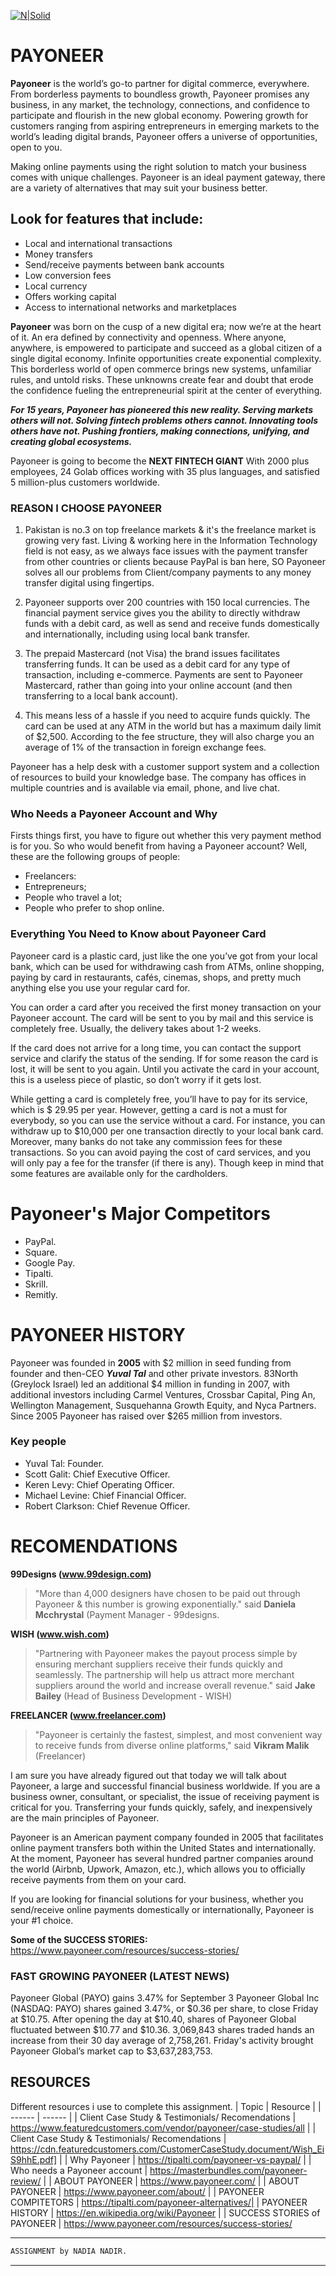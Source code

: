 [![N|Solid](https://upload.wikimedia.org/wikipedia/commons/e/e7/Payoneer_logo.svg)](https://nodesource.com/products/nsolid)

# PAYONEER 
**Payoneer** is the world’s go-to partner for digital commerce, everywhere. From borderless payments to boundless growth, Payoneer promises any business, in any market, the technology, connections, and confidence to participate and flourish in the new global economy. Powering growth for customers ranging from aspiring entrepreneurs in emerging markets to the world’s leading digital brands, Payoneer offers a universe of opportunities, open to you.

Making online payments using the right solution to match your business comes with unique challenges. Payoneer is an ideal payment gateway, there are a variety of alternatives that may suit your business better. 

## Look for features that include:
- Local and international transactions
- Money transfers
- Send/receive payments between bank accounts
- Low conversion fees
- Local currency
- Offers working capital
- Access to international networks and marketplaces

**Payoneer** was born on the cusp of a new digital era; now we’re at the heart of it. An era defined by connectivity and openness. Where anyone, anywhere, is empowered to participate and succeed as a global citizen of a single digital economy. Infinite opportunities create exponential complexity. This borderless world of open commerce brings new systems, unfamiliar rules, and untold risks. These unknowns create fear and doubt that erode the confidence fueling the entrepreneurial spirit at the center of everything.

***For 15 years, Payoneer has pioneered this new reality. Serving markets others will not. Solving fintech problems others cannot. Innovating tools others have not. Pushing frontiers, making connections, unifying, and creating global ecosystems.***

Payoneer is going to become the **NEXT FINTECH GIANT** With 2000 plus employees, 24 Golab offices working with 35 plus languages, and satisfied 5 million-plus customers worldwide. 

### REASON I CHOOSE PAYONEER 
1) Pakistan is no.3 on top freelance markets & it's the freelance market is growing very fast. Living & working here in the Information Technology field is not easy, as we always face issues with the payment transfer from other countries or clients because PayPal is ban here, SO Payoneer solves all our problems from Client/company payments to any money transfer digital using fingertips.


1) Payoneer supports over 200 countries with 150 local currencies. The financial payment service gives you the ability to directly withdraw funds with a debit card, as well as send and receive funds domestically and internationally, including using local bank transfer.

2) The prepaid Mastercard (not Visa) the brand issues facilitates transferring funds. It can be used as a debit card for any type of transaction, including e-commerce. Payments are sent to Payoneer Mastercard, rather than going into your online account (and then transferring to a local bank account).

3) This means less of a hassle if you need to acquire funds quickly. The card can be used at any ATM in the world but has a maximum daily limit of $2,500. According to the fee structure, they will also charge you an average of 1% of the transaction in foreign exchange fees.

Payoneer has a help desk with a customer support system and a collection of resources to build your knowledge base. The company has offices in multiple countries and is available via email, phone, and live chat.

### Who Needs a Payoneer Account and Why
Firsts things first, you have to figure out whether this very payment method is for you. So who would benefit from having a Payoneer account? Well, these are the following groups of people:

- Freelancers:
- Entrepreneurs;
- People who travel a lot;
- People who prefer to shop online.

### Everything You Need to Know about Payoneer Card
Payoneer card is a plastic card, just like the one you’ve got from your local bank, which can be used for withdrawing cash from ATMs, online shopping, paying by card in restaurants, cafés, cinemas, shops, and pretty much anything else you use your regular card for.

You can order a card after you received the first money transaction on your Payoneer account. The card will be sent to you by mail and this service is completely free. Usually, the delivery takes about 1-2 weeks.

If the card does not arrive for a long time, you can contact the support service and clarify the status of the sending. If for some reason the card is lost, it will be sent to you again. Until you activate the card in your account, this is a useless piece of plastic, so don’t worry if it gets lost.

While getting a card is completely free, you’ll have to pay for its service, which is $ 29.95 per year. However, getting a card is not a must for everybody, so you can use the service without a card. For instance, you can withdraw up to $10,000 per one transaction directly to your local bank card. Moreover, many banks do not take any commission fees for these transactions. So you can avoid paying the cost of card services, and you will only pay a fee for the transfer (if there is any). Though keep in mind that some features are available only for the cardholders.

# Payoneer's Major Competitors
- PayPal.
- Square.
- Google Pay.
- Tipalti.
- Skrill.
- Remitly.

# PAYONEER HISTORY 
Payoneer was founded in **2005** with $2 million in seed funding from founder and then-CEO ***Yuval Tal*** and other private investors. 83North (Greylock Israel) led an additional $4 million in funding in 2007, with additional investors including Carmel Ventures, Crossbar Capital, Ping An, Wellington Management, Susquehanna Growth Equity, and Nyca Partners. Since 2005 Payoneer has raised over $265 million from investors.
### Key people
- Yuval Tal: Founder.
- Scott Galit: Chief Executive Officer.
- Keren Levy: Chief Operating Officer.
- Michael Levine: Chief Financial Officer.
- Robert Clarkson: Chief Revenue Officer.

# RECOMENDATIONS 

**99Designs (www.99design.com)**
> "More than 4,000 designers have chosen to be paid 
> out through Payoneer & this number is growing 
> exponentially." 
> said **Daniela Mcchrystal** (Payment Manager - 99designs.

**WISH (www.wish.com)**
> "Partnering with Payoneer makes the payout process 
> simple by ensuring merchant suppliers receive their 
> funds quickly and seamlessly. The partnership will 
> help us attract more merchant suppliers around the 
> world and increase overall revenue." 
> said **Jake Bailey** (Head of Business Development - WISH)

**FREELANCER (www.freelancer.com)**
> "Payoneer is certainly the fastest, simplest, 
> and most convenient way to receive funds from 
> diverse online platforms," 
> said **Vikram Malik** (Freelancer)

I am sure you have already figured out that today we will talk about Payoneer, a large and successful financial business worldwide. If you are a business owner, consultant, or specialist, the issue of receiving payment is critical for you. Transferring your funds quickly, safely, and inexpensively are the main principles of Payoneer.

Payoneer is an American payment company founded in 2005 that facilitates online payment transfers both within the United States and internationally. At the moment, Payoneer has several hundred partner companies around the world (Airbnb, Upwork, Amazon, etc.), which allows you to officially receive payments from them on your card.

If you are looking for financial solutions for your business, whether you send/receive online payments domestically or internationally, Payoneer is your #1 choice.

**Some of the SUCCESS STORIES:**
https://www.payoneer.com/resources/success-stories/

### FAST GROWING PAYONEER (LATEST NEWS)
Payoneer Global (PAYO) gains 3.47% for September 3
Payoneer Global Inc (NASDAQ: PAYO) shares gained 3.47%, or $0.36 per share, to close Friday at $10.75. After opening the day at $10.40, shares of Payoneer Global fluctuated between $10.77 and $10.36. 3,069,843 shares traded hands an increase from their 30 day average of 2,758,261. Friday's activity brought Payoneer Global’s market cap to $3,637,283,753.

## RESOURCES
Different resources i use to complete this assignment. 
| Topic | Resource |
| ------ | ------ |
| Client Case Study & Testimonials/ Recomendations | https://www.featuredcustomers.com/vendor/payoneer/case-studies/all |
| Client Case Study & Testimonials/ Recomendations | https://cdn.featuredcustomers.com/CustomerCaseStudy.document/Wish_EiS9hhE.pdf] |
| Why Payoneer | https://tipalti.com/payoneer-vs-paypal/ |
| Who needs a Payoneer account | https://masterbundles.com/payoneer-review/ |
| ABOUT PAYONEER | https://www.payoneer.com/ |
| ABOUT PAYONEER | https://www.payoneer.com/about/ |
| PAYONEER COMPITETORS | https://tipalti.com/payoneer-alternatives/|
| PAYONEER HISTORY | https://en.wikipedia.org/wiki/Payoneer |
| SUCCESS STORIES of PAYONEER | https://www.payoneer.com/resources/success-stories/

-------------------------
```sh
ASSIGNMENT by NADIA NADIR. 
```
-------------------------